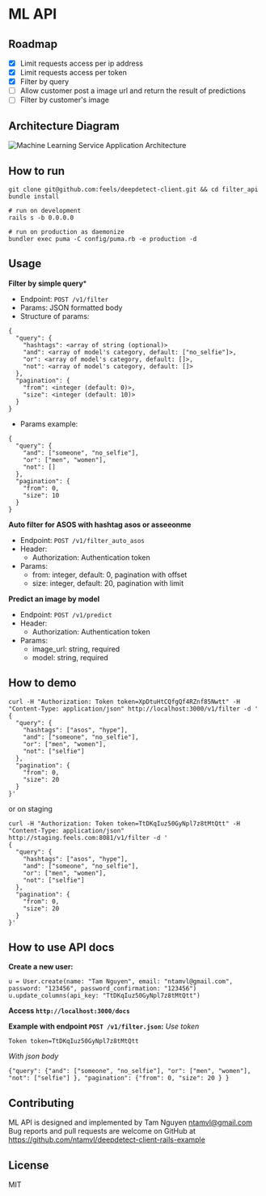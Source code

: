 # ML API

## Roadmap
* [x] Limit requests access per ip address
* [x] Limit requests access per token
* [x] Filter by query
* [ ] Allow customer post a image url and return the result of predictions
* [ ] Filter by customer's image

## Architecture Diagram
![Machine Learning Service Application Architecture](https://c7.staticflickr.com/6/5467/30326223422_fb15e3c2c8_b.jpg)

## How to run
```
git clone git@github.com:feels/deepdetect-client.git && cd filter_api
bundle install

# run on development
rails s -b 0.0.0.0

# run on production as daemonize
bundler exec puma -C config/puma.rb -e production -d
```

## Usage
**Filter by simple query***
- Endpoint: `POST /v1/filter`
- Params: JSON formatted body
- Structure of params:
```
{
  "query": {
    "hashtags": <array of string (optional)>
    "and": <array of model's category, default: ["no_selfie"]>,
    "or": <array of model's category, default: []>,
    "not": <array of model's category, default: []>
  },
  "pagination": {
    "from": <integer (default: 0)>,
    "size": <integer (default: 10)>
  }
}
```
- Params example:
```
{
  "query": {
    "and": ["someone", "no_selfie"],
    "or": ["men", "women"],
    "not": []
  },
  "pagination": {
    "from": 0,
    "size": 10
  }
}
```

**Auto filter for ASOS with hashtag asos or asseeonme**
- Endpoint: `POST /v1/filter_auto_asos`
- Header:
  - Authorization: Authentication token
- Params:
  - from: integer, default: 0, pagination with offset
  - size: integer, default: 20, pagination with limit

**Predict an image by model**
- Endpoint: `POST /v1/predict`
- Header:
  - Authorization: Authentication token
- Params:
  - image_url: string, required
  - model: string, required

## How to demo
```
curl -H "Authorization: Token token=XpDtuHtCQfgQf4RZnf85Nwtt" -H "Content-Type: application/json" http://localhost:3000/v1/filter -d '
{
  "query": {
    "hashtags": ["asos", "hype"],
    "and": ["someone", "no_selfie"],
    "or": ["men", "women"],
    "not": ["selfie"]
  },
  "pagination": {
    "from": 0,
    "size": 20
  }
}'
```
or on staging
```
curl -H "Authorization: Token token=TtDKqIuz50GyNpl7z8tMtQtt" -H "Content-Type: application/json" http://staging.feels.com:8081/v1/filter -d '
{
  "query": {
    "hashtags": ["asos", "hype"],
    "and": ["someone", "no_selfie"],
    "or": ["men", "women"],
    "not": ["selfie"]
  },
  "pagination": {
    "from": 0,
    "size": 20
  }
}'
```

## How to use API docs
**Create a new user:**
```
u = User.create(name: "Tam Nguyen", email: "ntamvl@gmail.com", password: "123456", password_confirmation: "123456")
u.update_columns(api_key: "TtDKqIuz50GyNpl7z8tMtQtt")
```

**Access `http://localhost:3000/docs`**

**Example with endpoint `POST /v1/filter.json`:**
*Use token*
```
Token token=TtDKqIuz50GyNpl7z8tMtQtt
```
*With json body*
```
{"query": {"and": ["someone", "no_selfie"], "or": ["men", "women"], "not": ["selfie"] }, "pagination": {"from": 0, "size": 20 } }
```

## Contributing
ML API is designed and implemented by Tam Nguyen [ntamvl@gmail.com](ntamvl@gmail.com)
Bug reports and pull requests are welcome on GitHub at https://github.com/ntamvl/deepdetect-client-rails-example

## License
MIT
